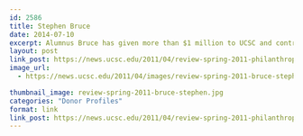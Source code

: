 ```yaml
---
id: 2586
title: Stephen Bruce
date: 2014-07-10
excerpt: Alumnus Bruce has given more than $1 million to UCSC and contributed his time and expertise, including heading an advisory group to Division of Social Sciences Dean Sheldon Kamieniecki.
layout: post
link_post: https://news.ucsc.edu/2011/04/review-spring-2011-philanthropy-bruce.html
image_url:
  - https://news.ucsc.edu/2011/04/images/review-spring-2011-bruce-stephen.jpg

thumbnail_image: review-spring-2011-bruce-stephen.jpg
categories: "Donor Profiles"
format: link
link_post: https://news.ucsc.edu/2011/04/review-spring-2011-philanthropy-bruce.html
---
```


